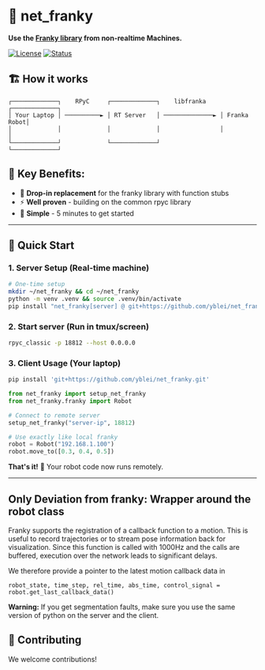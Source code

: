 # 🤖 net_franky

**Use the [Franky library](https://github.com/TimSchneider42/franky) from non-realtime Machines.**

[![License](https://img.shields.io/badge/license-MIT-green.svg)](LICENSE)
[![Status](https://img.shields.io/badge/status-alpha-orange.svg)]()


## 🏗️ How it works

```
┌─────────────┐    RPyC     ┌─────────────┐    libfranka    ┌─────────────┐
│ Your Laptop │ ──────────► │ RT Server   │ ──────────────► │ Franka Robot│
│             │             │             │                 │             │
└─────────────┘             └─────────────┘                 └─────────────┘
```


## 🎯 Key Benefits:
- 🔌 **Drop-in replacement** for the franky library with function stubs
- ⚡ **Well proven** - building on the common rpyc library
- 🚀 **Simple** - 5 minutes to get started

---

## 🚀 Quick Start

### 1. Server Setup (Real-time machine)
```bash
# One-time setup
mkdir ~/net_franky && cd ~/net_franky
python -m venv .venv && source .venv/bin/activate
pip install "net_franky[server] @ git+https://github.com/yblei/net_franky.git"
```

### 2. Start server (Run in tmux/screen)
```bash
rpyc_classic -p 18812 --host 0.0.0.0
```

### 3. Client Usage (Your laptop)
```bash
pip install 'git+https://github.com/yblei/net_franky.git'
```

```python
from net_franky import setup_net_franky
from net_franky.franky import Robot

# Connect to remote server
setup_net_franky("server-ip", 18812)

# Use exactly like local franky
robot = Robot("192.168.1.100")
robot.move_to([0.3, 0.4, 0.5])
```

**That's it!** 🎉 Your robot code now runs remotely.


---

## Only Deviation from franky: Wrapper around the robot class
Franky supports the registration of a callback function to a motion. 
This is useful to record trajectories or to stream pose information back for visualization. 
Since this function is called with 1000Hz and the calls are buffered, execution over the network leads to significant delays. 

We therefore provide a pointer to the latest motion callback data in 

```pyton
robot_state, time_step, rel_time, abs_time, control_signal = robot.get_last_callback_data()
```

**Warning:** If you get segmentation faults, make sure you use the same version of python on the server and the client.


## 🤝 Contributing

We welcome contributions!
